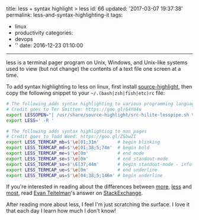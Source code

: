 title: less + syntax highlight > less
id: 66
updated: '2017-03-07 19:37:38'
permalink: less-and-syntax-highlighting-it
tags:
  - linux
  - productivity
categories:
  - devops
  - ''
date: 2016-12-23 01:10:00
---


less is a terminal pager program on Unix, Windows, and Unix-like systems used to view (but not change) the contents of a text file one screen at a time.

To add syntax highlighting to less on linux, first install [source-highlight](https://www.gnu.org/software/src-highlite/), then copy the following snippet to your `~/.(bash|zsh|fish|etc)rc` file:

```bash
# The following adds syntax highlighting to various programming languages
# Credit goes to Ter Smitten: https://goo.gl/64YU4u
export LESSOPEN="| /usr/share/source-highlight/src-hilite-lesspipe.sh %s"
export LESS=' -R '

# The following adds syntax highlighting to man pages
# Credit goes to Todd Weed: https://goo.gl/ZSbwZI
export LESS_TERMCAP_mb=$'\e[01;31m'       # begin blinking
export LESS_TERMCAP_md=$'\e[01;38;5;74m'  # begin bold
export LESS_TERMCAP_me=$'\e[0m'           # end mode
export LESS_TERMCAP_se=$'\e[0m'           # end standout-mode
export LESS_TERMCAP_so=$'\E[37;44m'       # begin standout-mode - info box
export LESS_TERMCAP_ue=$'\e[0m'           # end underline
export LESS_TERMCAP_us=$'\e[04;38;5;146m' # begin underline
```

If you're interested in reading about the differences between [more](https://en.wikipedia.org/wiki/More_(command)), [less](https://en.wikipedia.org/wiki/Less_(Unix)) and [most](https://en.wikipedia.org/wiki/Most_(Unix)), read [Evan Teitelman](https://unix.stackexchange.com/users/26112/evan-teitelman)'s answer on [StackExchange](http://unix.stackexchange.com/a/81131).

After reading more about less, I feel I'm just scratching the surface.
I love it that each day I learn how much I don't know!
